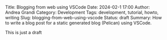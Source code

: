 Title: Blogging from web using VSCode
Date: 2024-02-1 17:00
Author: Andrea Grandi
Category: Development
Tags: development, tutorial, howto, writing
Slug: blogging-from-web-using-vscode
Status: draft
Summary: How to write a blog post for a static generated blog (Pelican) using VSCode.

This is just a draft

